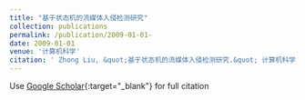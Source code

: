 ```yaml
---
title: "基于状态机的流媒体入侵检测研究"
collection: publications
permalink: /publication/2009-01-01-
date: 2009-01-01
venue: '计算机科学'
citation: ' Zhong Liu, &quot;基于状态机的流媒体入侵检测研究.&quot; 计算机科学, 2009.'
---
```

Use [Google Scholar](https://scholar.google.com/scholar?q=基于状态机的流媒体入侵检测研究){:target="_blank"} for full citation
